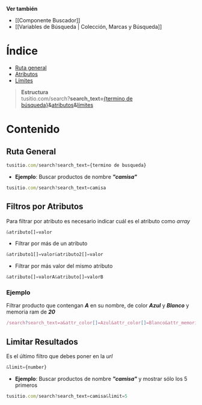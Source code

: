 **Ver también** 
* [[Componente Buscador]]
* [[Variables de Búsqueda | Colección, Marcas y Búsqueda]]

# Índice

* [Ruta general](Parámetros-de-búsqueda#ruta-general)
* [Atributos](Parámetros-de-búsqueda#filtros-por-atributos)
* [Límites](Parámetros-de-búsqueda#limitar-resultados)

> **Estructura**<br>
> tusitio.com/search?**search_text=**[{termino de búsqueda}](Parámetros-de-búsqueda#ruta-general)**&**[atributos](Parámetros-de-búsqueda#filtros-por-atributos)**&**[límites](Parámetros-de-búsqueda#limitar-resultados)

# Contenido

## Ruta General 

```js
tusitio.com/search?search_text={termino de busqueda}
```

* **Ejemplo**: Buscar productos de nombre _**"camisa"**_
```js
tusitio.com/search?search_text=camisa
```

## Filtros por Atributos 

Para filtrar por atributo es necesario indicar cuál es el atributo como _array_

```js
&atributo[]=valor
```
* Filtrar por más de un atributo
```js
&atributo1[]=valor&atributo2[]=valor
```

* Filtrar por más valor del mismo atributo
```js
&atributo[]=valorA&atributo[]=valorB
```
### Ejemplo

Filtrar producto que contengan _**A**_ en su nombre, de color _**Azul**_ y _**Blanco**_ y memoria ram de _**20**_

```js
/search?search_text=a&attr_color[]=Azul&attr_color[]=Blanco&attr_memoriaram[]=20
```

## Limitar Resultados

Es el último filtro que debes poner en la _url_

```js
&limit={number}
```
* **Ejemplo**: Buscar productos de nombre _**"camisa"**_ y mostrar sólo los 5 primeros
```js
tusitio.com/search?search_text=camisa&limit=5
```